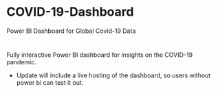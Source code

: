 # COVID-19-Dashboard
Power BI Dashboard for Global Covid-19 Data
#
Fully interactive Power BI dashboard for insights on the COVID-19 pandemic.
- Update will include a live hosting of the dashboard, so users without power bi can test it out. 
